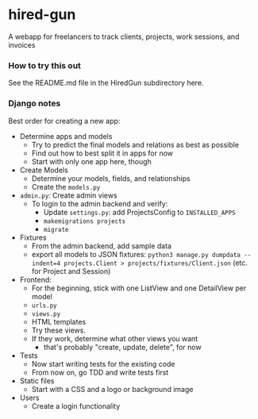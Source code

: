 # hired-gun

A webapp for freelancers to track clients, projects, work sessions, and invoices

### How to try this out

See the README.md file in the HiredGun subdirectory here.

### Django notes

Best order for creating a new app:

- Determine apps and models
  - Try to predict the final models and relations as best as possible
  - Find out how to best split it in apps for now
  - Start with only one app here, though
- Create Models
  - Determine your models, fields, and relationships
  - Create the `models.py`
- `admin.py`: Create admin views
  - To login to the admin backend and verify:
    - Update `settings.py`: add ProjectsConfig to `INSTALLED_APPS`
    - `makemigrations projects` 
    - `migrate`
- Fixtures
  - From the admin backend, add sample data
  - export all models to JSON fixtures: `python3 manage.py dumpdata --indent=4 projects.Client > projects/fixtures/Client.json` (etc. for Project and Session)
- Frontend:
  - For the beginning, stick with one ListView and one DetailView per model
  - `urls.py`
  - `views.py`
  - HTML templates
  - Try these views.
  - If they work, determine what other views you want
	- that's probably "create, update, delete", for now
- Tests
  - Now start writing tests for the existing code
  - From now on, go TDD and write tests first
- Static files
  - Start with a CSS and a logo or background image
- Users
  - Create a login functionality
